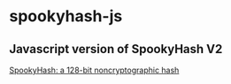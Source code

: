 # spookyhash-js
Javascript version of SpookyHash V2
----

[SpookyHash: a 128-bit noncryptographic hash](http://burtleburtle.net/bob/hash/spooky.html)

